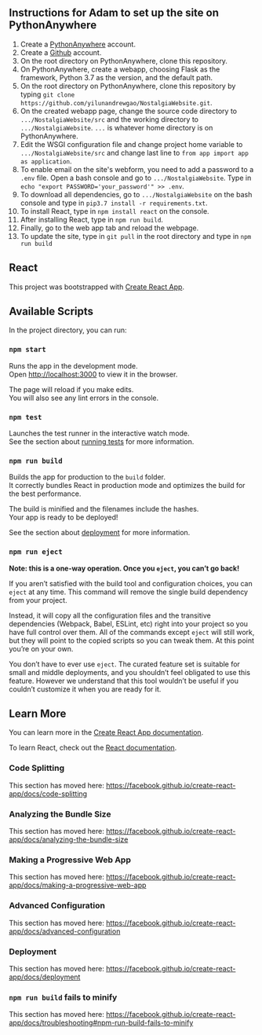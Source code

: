 ## Instructions for Adam to set up the site on PythonAnywhere

1. Create a [PythonAnywhere](https://www.pythonanywhere.com) account.
2. Create a [Github](https://github.com/) account.
3. On the root directory on PythonAnywhere, clone this repository.
4. On PythonAnywhere, create a webapp, choosing Flask as the framework, Python 3.7 as the version, and the default path.
5. On the root directory on PythonAnywhere, clone this repository by typing `git clone https://github.com/yilunandrewgao/NostalgiaWebsite.git`.
6. On the created webapp page, change the source code directory to `.../NostalgiaWebsite/src` and the working directory to `.../NostalgiaWebsite`. 
`...` is whatever home directory is on PythonAnywhere.
7. Edit the WSGI configuration file and change project home variable to `.../NostalgiaWebsite/src` and change last line to `from app import app as application`.
8. To enable email on the site's webform, you need to add a password to a `.env` file. Open a bash console and go to `.../NostalgiaWebsite`.
Type in `echo "export PASSWORD='your_password'" >> .env`.
9. To download all dependencies, go to `.../NostalgiaWebsite` on the bash console and type in `pip3.7 install -r requirements.txt`.
10. To install React, type in `npm install react` on the console.
11. After installing React, type in `npm run build`.
12. Finally, go to the web app tab and reload the webpage.
13. To update the site, type in `git pull` in the root directory and type in `npm run build`


## React

This project was bootstrapped with [Create React App](https://github.com/facebook/create-react-app).

## Available Scripts

In the project directory, you can run:

### `npm start`

Runs the app in the development mode.<br>
Open [http://localhost:3000](http://localhost:3000) to view it in the browser.

The page will reload if you make edits.<br>
You will also see any lint errors in the console.

### `npm test`

Launches the test runner in the interactive watch mode.<br>
See the section about [running tests](https://facebook.github.io/create-react-app/docs/running-tests) for more information.

### `npm run build`

Builds the app for production to the `build` folder.<br>
It correctly bundles React in production mode and optimizes the build for the best performance.

The build is minified and the filenames include the hashes.<br>
Your app is ready to be deployed!

See the section about [deployment](https://facebook.github.io/create-react-app/docs/deployment) for more information.

### `npm run eject`

**Note: this is a one-way operation. Once you `eject`, you can’t go back!**

If you aren’t satisfied with the build tool and configuration choices, you can `eject` at any time. This command will remove the single build dependency from your project.

Instead, it will copy all the configuration files and the transitive dependencies (Webpack, Babel, ESLint, etc) right into your project so you have full control over them. All of the commands except `eject` will still work, but they will point to the copied scripts so you can tweak them. At this point you’re on your own.

You don’t have to ever use `eject`. The curated feature set is suitable for small and middle deployments, and you shouldn’t feel obligated to use this feature. However we understand that this tool wouldn’t be useful if you couldn’t customize it when you are ready for it.

## Learn More

You can learn more in the [Create React App documentation](https://facebook.github.io/create-react-app/docs/getting-started).

To learn React, check out the [React documentation](https://reactjs.org/).

### Code Splitting

This section has moved here: https://facebook.github.io/create-react-app/docs/code-splitting

### Analyzing the Bundle Size

This section has moved here: https://facebook.github.io/create-react-app/docs/analyzing-the-bundle-size

### Making a Progressive Web App

This section has moved here: https://facebook.github.io/create-react-app/docs/making-a-progressive-web-app

### Advanced Configuration

This section has moved here: https://facebook.github.io/create-react-app/docs/advanced-configuration

### Deployment

This section has moved here: https://facebook.github.io/create-react-app/docs/deployment

### `npm run build` fails to minify

This section has moved here: https://facebook.github.io/create-react-app/docs/troubleshooting#npm-run-build-fails-to-minify
